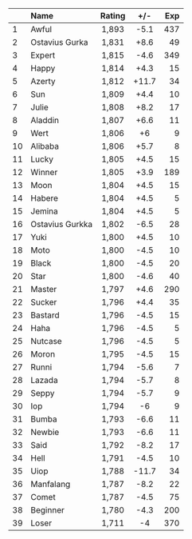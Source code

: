 | |Name|Rating|+/-|Exp|
|-|:---|:----:|:-:|--:|
|1|Awful|1,893|-5.1|437|
|2|Ostavius Gurka|1,831|+8.6|49|
|3|Expert|1,815|-4.6|349|
|4|Happy|1,814|+4.3|15|
|5|Azerty|1,812|+11.7|34|
|6|Sun|1,809|+4.4|10|
|7|Julie|1,808|+8.2|17|
|8|Aladdin|1,807|+6.6|11|
|9|Wert|1,806|+6|9|
|10|Alibaba|1,806|+5.7|8|
|11|Lucky|1,805|+4.5|15|
|12|Winner|1,805|+3.9|189|
|13|Moon|1,804|+4.5|15|
|14|Habere|1,804|+4.5|5|
|15|Jemina|1,804|+4.5|5|
|16|Ostavius Gurkka|1,802|-6.5|28|
|17|Yuki|1,800|+4.5|10|
|18|Moto|1,800|-4.5|10|
|19|Black|1,800|-4.5|20|
|20|Star|1,800|-4.6|40|
|21|Master|1,797|+4.6|290|
|22|Sucker|1,796|+4.4|35|
|23|Bastard|1,796|-4.5|15|
|24|Haha|1,796|-4.5|5|
|25|Nutcase|1,796|-4.5|5|
|26|Moron|1,795|-4.5|15|
|27|Runni|1,794|-5.6|7|
|28|Lazada|1,794|-5.7|8|
|29|Seppy|1,794|-5.7|9|
|30|Iop|1,794|-6|9|
|31|Bumba|1,793|-6.6|11|
|32|Newbie|1,793|-6.6|11|
|33|Said|1,792|-8.2|17|
|34|Hell|1,791|-4.5|10|
|35|Uiop|1,788|-11.7|34|
|36|Manfalang|1,787|-8.2|22|
|37|Comet|1,787|-4.5|75|
|38|Beginner|1,780|-4.3|200|
|39|Loser|1,711|-4|370|
